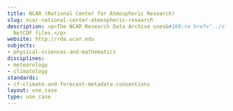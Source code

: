 ```yaml
---
title: NCAR (National Center for Atmospheric Research)
slug: ncar-national-center-atmospheric-research
description: <p>The NCAR Research Data Archive uses&#160;<a href="../standards/cf-climate-and-forecast-metadata-conventions.html">CF</a>-Compliant
  NetCDF files.</p>
website: http://rda.ucar.edu
subjects:
- physical-sciences-and-mathematics
disciplines:
- meteorology
- climatology
standards:
- cf-climate-and-forecast-metadata-conventions
layout: use_case
type: use_case
---
```


